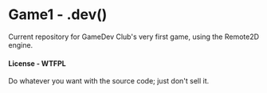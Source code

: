 Game1 - .dev() 
===================

Current repository for GameDev Club's very first game, using the Remote2D
engine.

#### License - WTFPL
Do whatever you want with the source code; just don't sell it.
